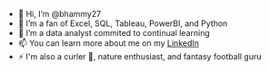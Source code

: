 - 👋 Hi, I’m @bhammy27
- 👀 I’m a fan of Excel, SQL, Tableau, PowerBI, and Python
- 🌱 I’m a data analyst commited to continual learning
- 📫 You can learn more about me on my [LinkedIn](https://www.linkedin.com/in/bryanhamilton27/)
- ⚡ I'm also a curler 🥌, nature enthusiast, and fantasy football guru

<!---
bhammy27/bhammy27 is a ✨ special ✨ repository because its `README.md` (this file) appears on your GitHub profile.
You can click the Preview link to take a look at your changes.
--->
